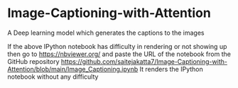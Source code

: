 # Image-Captioning-with-Attention
A Deep learning model which generates the captions to the images

If the above IPython notebook has difficulty in rendering or not showing up then go to https://nbviewer.org/ and paste the URL of the notebook from the GitHub repository  https://github.com/saitejakatta7/Image-Captioning-with-Attention/blob/main/Image_Captioning.ipynb 
It renders the IPython notebook without any difficulty
